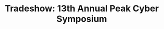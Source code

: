 ---
title: "Tradeshow: 13th Annual Peak Cyber Symposium"
organizer: "Federal Training Partnership"
url-link: "https://www.federaltrainingpartnership.com/13th-annual-peak-cyber-summit"
description: "The 13th Annual Peak Cyber Symposium is designed to further educate Cybersecurity, Information Management, Information Technology and Communications Professionals by providing a platform to explore some of today's most pressing cybersecurity threats, remediation strategies, and best practices."
start-time: "2023-09-14T09:00:00-00:00"
end-time: "2023-09-14T17:00:00-00:00"
event-type: "In-person"
gov-only: "false"
is-external: "true"
---